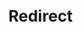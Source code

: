 ﻿---
layout: src/layouts/Redirect.astro
title: Redirect
redirect: https://octopus.com/docs/administration/managing-infrastructure/service-watchdog
pubDate:  2023-01-01
navSearch: false
navSitemap: false
navMenu: false
---
